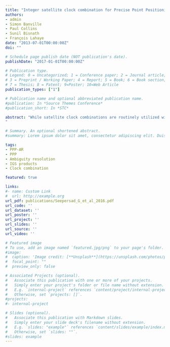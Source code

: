 ```yaml
---
title: "Integer satellite clock combination for Precise Point Positioning with ambiguity resolution"
authors:
- admin
- Simon Banville
- Paul Collins
- Sunil Bisnath
- François Lahaye
date: "2013-07-01T00:00:00Z"
doi: ""

# Schedule page publish date (NOT publication's date).
publishDate: "2017-01-01T00:00:00Z"

# Publication type.
# Legend: 0 = Uncategorized; 1 = Conference paper; 2 = Journal article;
# 3 = Preprint / Working Paper; 4 = Report; 5 = Book; 6 = Book section;
# 7 = Thesis; 8 = Patent; 9=Poster; 10=Web Article
publication_types: ["1"]

# Publication name and optional abbreviated publication name.
#publication: In *Source Themes Conference*
#publication_short: In *STC*

abstract: "While satellite clock combinations are routinely utilized within the IGS, they currently disregard the fact that some ACs provide integer clocks. Users have been expected to choose either a robust combined solution or select individual AC solutions that provide integer clocks allowing the user to compute a PPP-AR solution. The goal of our investigation was to develop and test a robust satellite clock combination preserving the integer nature of the clocks and therefore the carrier-phase ambiguities at the user end. Two sets of combined clock products were generated: 1) combined integer satellite clock products, and 2) IGS clocks aligned to integer clocks. The combined products were evaluated in the position domain by processing GPS data from 29 IGS stations, observed during DOY 178 to 184 of 2016. mm-level differences were noted, which was expected as the strength lies mainly in its reliability and stable median performance and the combined product is better than or equivalent to any single AC’s product in the combination process. IGS clock products aligned to an AC integer clocks yielded the best PPP-AR results, for both static and kinematic solutions.
"

# Summary. An optional shortened abstract.
#summary: Lorem ipsum dolor sit amet, consectetur adipiscing elit. Duis posuere tellus ac convallis placerat. Proin tincidunt magna sed ex sollicitudin condimentum.

tags:
- PPP-AR
- PPP
- Ambiguity resolution
- IGS products
- Clock combination

featured: true

links:
#- name: Custom Link
#  url: http://example.org
url_pdf: publications/Seepersad_G_et_al_2016.pdf
url_code: ''
url_dataset: ''
url_poster: ''
url_project: ''
url_slides: ''
url_source: ''
url_video: ''

# Featured image
# To use, add an image named `featured.jpg/png` to your page's folder. 
#image:
#  caption: 'Image credit: [**Unsplash**](https://unsplash.com/photos/pLCdAaMFLTE)'
#  focal_point: ""
#  preview_only: false

# Associated Projects (optional).
#   Associate this publication with one or more of your projects.
#   Simply enter your project's folder or file name without extension.
#   E.g. `internal-project` references `content/project/internal-project/index.md`.
#   Otherwise, set `projects: []`.
#projects:
#- internal-project

# Slides (optional).
#   Associate this publication with Markdown slides.
#   Simply enter your slide deck's filename without extension.
#   E.g. `slides: "example"` references `content/slides/example/index.md`.
#   Otherwise, set `slides: ""`.
#slides: example
---
```


